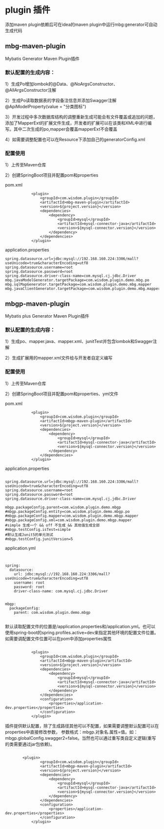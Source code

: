 # plugin 插件

添加maven plugin依赖后可在idea的maven plugin中运行mbg:generator可自动生成代码

## mbg-maven-plugin

Mybatis Generator Maven Plugin插件
### 默认配置的生成内容：

1）生成Po增加lombok的@Data、@NoArgsConstructor、@AllArgsConstructor注解

2）生成Po读取数据表的字段备注信息并添加Swagger注解@ApiModelProperty(value = "分类图标")

3）开发过程中多次数据库结构的调整重新生成可能会有文件覆盖或追加的问题，添加了MapperExt的扩展文件生成，开发者的扩展可以在该类和XML中进行编写。其中二次生成的po,mapper会覆盖mapperExt不会覆盖

4）如需要调整配置也可以在Resource下添加自己的generatorConfig.xml

### 配置使用

1）上传至Maven仓库 

2）创建SpringBoot项目并配置pom和properties


pom.xml

````
            <plugin>
                <groupId>com.wisdom.plugin</groupId>
                <artifactId>mbg-maven-plugin</artifactId>
                <version>${project.version}</version>
                <dependencies>
                    <dependency>
                        <groupId>mysql</groupId>
                        <artifactId>mysql-connector-java</artifactId>
                        <version>${mysql-connector.version}</version>
                    </dependency>
                </dependencies>
            </plugin>

````

application.properties


````
spring.datasource.url=jdbc:mysql://192.168.160.224:3306/mall?useUnicode=true&characterEncoding=utf8
spring.datasource.username=root
spring.datasource.password=root
spring.datasource.driver-class-name=com.mysql.cj.jdbc.Driver
mbg.javaModelGenerator.targetPackage=com.wisdom.plugin.demo.mbg.po
mbg.sqlMapGenerator.targetPackage=com.wisdom.plugin.demo.mbg.mapper
mbg.javaClientGenerator.targetPackage=com.wisdom.plugin.demo.mbg.mapper
````

## mbgp-maven-plugin

Mybatis plus Generator Maven Plugin插件

### 默认配置的生成内容：

1）生成po、mapper.java、mapper.xml、junitTest并包含lombok和Swagger注解

2）生成扩展用的mapper.xml文件给与开发者自定义编写

### 配置使用

1）上传至Maven仓库 

2）创建SpringBoot项目并配置pom和properties、yml文件

pom.xml

````
            <plugin>
                <groupId>com.wisdom.plugin</groupId>
                <artifactId>mbgp-maven-plugin</artifactId>
                <version>${project.version}</version>
                <dependencies>
                    <dependency>
                        <groupId>mysql</groupId>
                        <artifactId>mysql-connector-java</artifactId>
                        <version>${mysql-connector.version}</version>
                    </dependency>
                </dependencies>
            </plugin>
````

application.properties


````

spring.datasource.url=jdbc:mysql://192.168.160.224:3306/mall?useUnicode=true&characterEncoding=utf8
spring.datasource.username=root
spring.datasource.password=root
spring.datasource.driver-class-name=com.mysql.cj.jdbc.Driver

mbgp.packageConfig.parent=com.wisdom.plugin.demo.mbgp
#mbgp.packageConfig.entity=com.wisdom.plugin.demo.mbgp.po
#mbgp.packageConfig.mapper=com.wisdom.plugin.demo.mbgp.mapper
#mbgp.packageConfig.xml=com.wisdom.plugin.demo.mbgp.mapper
#simple 生成一个 && off 不生成 && 其他值生成全部
#mbgp.testConfig.isTest=simple
#默认生成Junit5的单元测试
#mbgp.testConfig.junitVersion=5
````

application.yml

````


spring:
  datasource:
    url: jdbc:mysql://192.168.160.224:3306/mall?useUnicode=true&characterEncoding=utf8
    username: root
    password: root
    driver-class-name: com.mysql.cj.jdbc.Driver


mbgp:
  packageConfig:
    parent: com.wisdom.plugin.demo.mbgp


````

默认读取配置文件的位置是/application.properties和/application.yml。也可以使用spring-boot的spring.profiles.active=dev来指定其他环境的配置文件位置。如需要调配置文件位置可以在pom中添加properties属性

````

            <plugin>
                <groupId>com.wisdom.plugin</groupId>
                <artifactId>mbgp-maven-plugin</artifactId>
                <version>${project.version}</version>
                <dependencies>
                    <dependency>
                        <groupId>mysql</groupId>
                        <artifactId>mysql-connector-java</artifactId>
                        <version>${mysql-connector.version}</version>
                    </dependency>
                </dependencies>
                <configuration>
                    <properties>/application-dev.properties</properties>
                </configuration>
            </plugin>

````

插件提供默认配置，除了生成路径其他可以不配置，如果需要调整默认配置可以在properties中直接修改参数，
参数格式：mbgp.对象名.属性=值。如：mbgp.globalConfig.swagger2=false。当然也可以通过重写类自定义逻辑(重写的类需要通过jar包依赖)。

````

        <plugin>
                <groupId>com.wisdom.plugin</groupId>
                <artifactId>mbgp-maven-plugin</artifactId>
                <version>${project.version}</version>
                <dependencies>
                    <dependency>
                        <groupId>mysql</groupId>
                        <artifactId>mysql-connector-java</artifactId>
                        <version>${mysql-connector.version}</version>
                    </dependency>
                </dependencies>
                <configuration>
                    <properties>/application-dev.properties</properties>
                </configuration>
            </plugin>
````